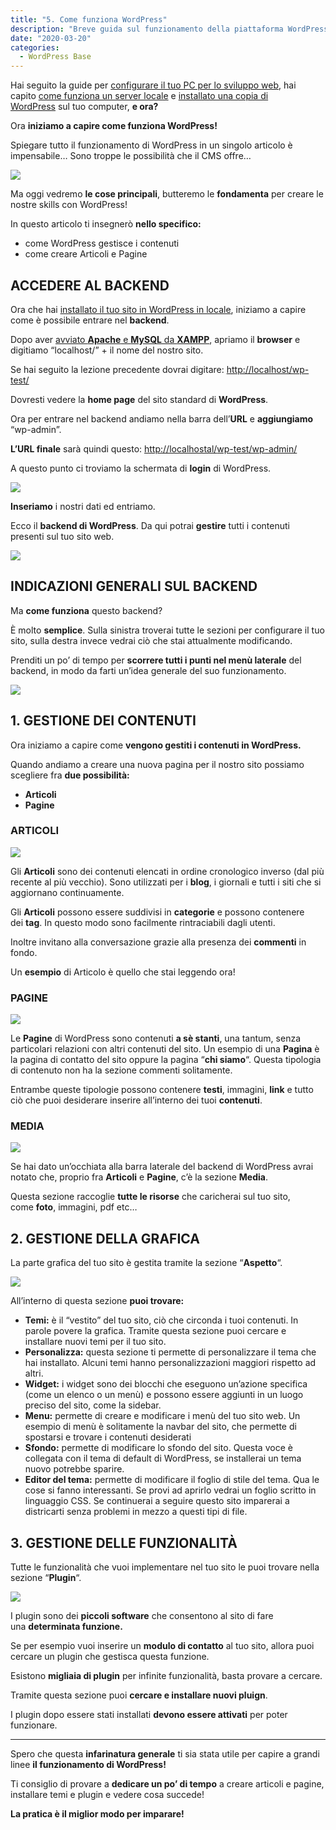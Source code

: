 ```yaml
---
title: "5. Come funziona WordPress"
description: "Breve guida sul funzionamento della piattaforma WordPress, il CMS più usato al mondo."
date: "2020-03-20"
categories:
  - WordPress Base
---
```


Hai seguito la guide per [configurare il tuo PC per lo sviluppo web](/blog/configurare-il-pc-per-sviluppare-in-wordpress%ef%bf%bc/), hai capito [come funziona un server locale](/blog/perche-installare-wordpress-in-locale/) e [installato una copia di WordPress](/blog/installare-wordpress-in-locale%ef%bf%bc/) sul tuo computer, **e ora?**

Ora **iniziamo a capire come funziona WordPress!**

Spiegare tutto il funzionamento di WordPress in un singolo articolo è impensabile… Sono troppe le possibilità che il CMS offre…

[![](images/scarica-gratis-desk.jpg)](.local/risorse-gratuite//)

Ma oggi vedremo **le cose principali**, butteremo le **fondamenta** per creare le nostre skills con WordPress!

In questo articolo ti insegnerò **nello specifico:**

- come WordPress gestisce i contenuti
- come creare Articoli e Pagine

## ACCEDERE AL BACKEND

Ora che hai [installato il tuo sito in WordPress in locale](/blog/installare-wordpress-in-locale%ef%bf%bc/), iniziamo a capire come è possibile entrare nel **backend**.

Dopo aver [avviato **Apache** e **MySQL** da **XAMPP**](/blog/come-funziona-xampp/), apriamo il **browser** e digitiamo “localhost/” + il nome del nostro sito.

Se hai seguito la lezione precedente dovrai digitare: [http://localhost/wp-test/](http://localhost/wp-test/)

Dovresti vedere la **home page** del sito standard di **WordPress**.

Ora per entrare nel backend andiamo nella barra dell’**URL** e **aggiungiamo** “wp-admin”.

**L’URL finale** sarà quindi questo: [http://localhostal/](http://localhostalbydev.net.local-test/wp-admin/)[wp-test](http://localhost/wp-test/)[/wp-admin/](http://localhostal/wp-test/wp-admin/)

A questo punto ci troviamo la schermata di **login** di WordPress.

![](images/image-13.png)

**Inseriamo** i nostri dati ed entriamo.

Ecco il **backend di WordPress**. Da qui potrai **gestire** tutti i contenuti presenti sul tuo sito web.

![](images/image-14-1024x481-1.png)

## INDICAZIONI GENERALI SUL BACKEND

Ma **come funziona** questo backend?

È molto **semplice**. Sulla sinistra troverai tutte le sezioni per configurare il tuo sito, sulla destra invece vedrai ciò che stai attualmente modificando.

Prenditi un po’ di tempo per **scorrere tutti i punti nel menù laterale** del backend, in modo da farti un’idea generale del suo funzionamento.

![](images/image-22-1.png)

## 1\. GESTIONE DEI CONTENUTI

Ora iniziamo a capire come **vengono gestiti i contenuti in WordPress.**

Quando andiamo a creare una nuova pagina per il nostro sito possiamo scegliere fra **due possibilità:**

- **Articoli**
- **Pagine**

### ARTICOLI

![](images/image-23.png)

Gli **Articoli** sono dei contenuti elencati in ordine cronologico inverso (dal più recente al più vecchio). Sono utilizzati per i **blog**, i giornali e tutti i siti che si aggiornano continuamente.

Gli **Articoli** possono essere suddivisi in **categorie** e possono contenere dei **tag**. In questo modo sono facilmente rintraciabili dagli utenti.

Inoltre invitano alla conversazione grazie alla presenza dei **commenti** in fondo.

Un **esempio** di Articolo è quello che stai leggendo ora!

### PAGINE

![](images/image-24-1.png)

Le **Pagine** di WordPress sono contenuti **a sè stanti**, una tantum, senza particolari relazioni con altri contenuti del sito. Un esempio di una **Pagina** è la pagina di contatto del sito oppure la pagina “**chi siamo**“. Questa tipologia di contenuto non ha la sezione commenti solitamente.

Entrambe queste tipologie possono contenere **testi**, immagini, **link** e tutto ciò che puoi desiderare inserire all’interno dei tuoi **contenuti**.

### MEDIA

![](images/image-25.png)

Se hai dato un’occhiata alla barra laterale del backend di WordPress avrai notato che, proprio fra **Articoli** e **Pagine**, c’è la sezione **Media**.

Questa sezione raccoglie **tutte le risorse** che caricherai sul tuo sito, come **foto**, immagini, pdf etc…

## 2\. GESTIONE DELLA GRAFICA

La parte grafica del tuo sito è gestita tramite la sezione “**Aspetto**“.

![](images/image-26-1.png)

All’interno di questa sezione **puoi trovare:**

- **Temi:** è il “vestito” del tuo sito, ciò che circonda i tuoi contenuti. In parole povere la grafica. Tramite questa sezione puoi cercare e installare nuovi temi per il tuo sito.
- **Personalizza:** questa sezione ti permette di personalizzare il tema che hai installato. Alcuni temi hanno personalizzazioni maggiori rispetto ad altri.
- **Widget:** i widget sono dei blocchi che eseguono un’azione specifica (come un elenco o un menù) e possono essere aggiunti in un luogo preciso del sito, come la sidebar.
- **Menu:** permette di creare e modificare i menù del tuo sito web. Un esempio di menù è solitamente la navbar del sito, che permette di spostarsi e trovare i contenuti desiderati
- **Sfondo:** permette di modificare lo sfondo del sito. Questa voce è collegata con il tema di default di WordPress, se installerai un tema nuovo potrebbe sparire.
- **Editor del tema:** permette di modificare il foglio di stile del tema. Qua le cose si fanno interessanti. Se provi ad aprirlo vedrai un foglio scritto in linguaggio CSS. Se continuerai a seguire questo sito imparerai a districarti senza problemi in mezzo a questi tipi di file.

## 3\. GESTIONE DELLE FUNZIONALITÀ

Tutte le funzionalità che vuoi implementare nel tuo sito le puoi trovare nella sezione “**Plugin**“.

![](images/image-27.png)

I plugin sono dei **piccoli software** che consentono al sito di fare una **determinata funzione.**

Se per esempio vuoi inserire un **modulo di contatto** al tuo sito, allora puoi cercare un plugin che gestisca questa funzione.

Esistono **migliaia di plugin** per infinite funzionalità, basta provare a cercare.

Tramite questa sezione puoi **cercare e installare nuovi pluign**.

I plugin dopo essere stati installati **devono essere attivati** per poter funzionare.

* * *

Spero che questa **infarinatura generale** ti sia stata utile per capire a grandi linee **il funzionamento di WordPress!**

Ti consiglio di provare a **dedicare un po’ di tempo** a creare articoli e pagine, installare temi e plugin e vedere cosa succede!

**La pratica è il miglior modo per imparare!**
